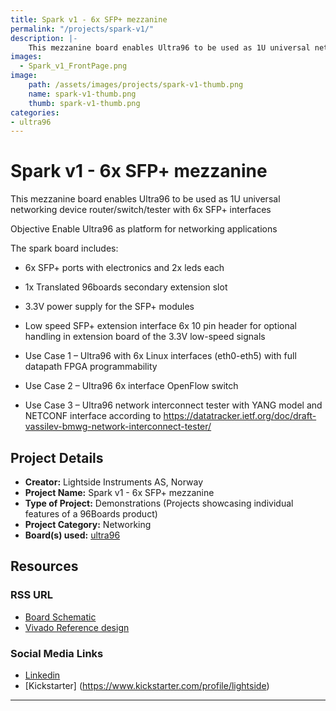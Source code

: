 ```yaml
---
title: Spark v1 - 6x SFP+ mezzanine
permalink: "/projects/spark-v1/"
description: |-
    This mezzanine board enables Ultra96 to be used as 1U universal networking device router/switch/tester with 6x SFP+ interfaces
images:
  - Spark_v1_FrontPage.png
image:
    path: /assets/images/projects/spark-v1-thumb.png
    name: spark-v1-thumb.png
    thumb: spark-v1-thumb.png
categories:
- ultra96
---
```

# Spark v1 - 6x SFP+ mezzanine

This mezzanine board enables Ultra96 to be used as 1U universal networking device router/switch/tester with 6x SFP+ interfaces

Objective
Enable Ultra96 as platform for networking applications

The spark board includes:

- 6x SFP+ ports with electronics and 2x leds each
- 1x Translated 96boards secondary extension slot
- 3.3V power supply for the SFP+ modules
- Low speed SFP+ extension interface 6x 10 pin header for optional handling in extension board of the 3.3V low-speed signals

- Use Case 1 – Ultra96 with 6x Linux interfaces (eth0-eth5) with full datapath FPGA programmability
- Use Case 2 – Ultra96 6x interface OpenFlow switch
- Use Case 3 – Ultra96 network interconnect tester with YANG model and NETCONF interface according to https://datatracker.ietf.org/doc/draft-vassilev-bmwg-network-interconnect-tester/


## Project Details

- **Creator:** Lightside Instruments AS, Norway
- **Project Name:** Spark v1 - 6x SFP+ mezzanine
- **Type of Project:** Demonstrations (Projects showcasing individual features of a 96Boards product)
- **Project Category:** Networking
- **Board(s) used:** [ultra96](https://www.96boards.org/product/ultra96/)

## Resources

### RSS URL

- [Board Schematic](https://github.com/lightside-instruments/spark)
- [Vivado Reference design](https://github.com/lightside-instruments/network-interconnect-tester-cores)

### Social Media Links

- [Linkedin](https://www.linkedin.com/company/42158247/)
- [Kickstarter] (https://www.kickstarter.com/profile/lightside)
***
